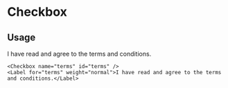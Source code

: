 <script>
import DocsExample from '$lib/components/utils/DocsExample.svelte'
import Checkbox from '$lib/components/Checkbox.svelte'
import Label from '$lib/components/Label.svelte'
</script>

# Checkbox

## Usage

<DocsExample>
  <Checkbox name="terms" id="terms" />
  <Label for="terms" weight="normal">I have read and agree to the terms and conditions.</Label>
</DocsExample>

```svelte
<Checkbox name="terms" id="terms" />
<Label for="terms" weight="normal">I have read and agree to the terms and conditions.</Label>
```
